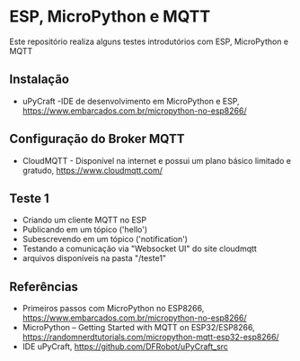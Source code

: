 # ESP, MicroPython e MQTT
Este repositório realiza alguns testes introdutórios com ESP, MicroPython e MQTT 

## Instalação 
* uPyCraft -IDE de desenvolvimento em MicroPython e ESP, https://www.embarcados.com.br/micropython-no-esp8266/

## Configuração do Broker MQTT 
* CloudMQTT - Disponível na internet e possui um plano básico limitado e gratudo, https://www.cloudmqtt.com/ 

## Teste 1
* Criando um cliente MQTT no ESP
* Publicando em um tópico ('hello') 
* Subescrevendo em um tópico ('notification') 
* Testando a comunicação via "Websocket UI" do site cloudmqtt
* arquivos disponíveis na pasta "/teste1" 


## Referências 
* Primeiros passos com MicroPython no ESP8266, https://www.embarcados.com.br/micropython-no-esp8266/
* MicroPython – Getting Started with MQTT on ESP32/ESP8266, https://randomnerdtutorials.com/micropython-mqtt-esp32-esp8266/ 
* IDE uPyCraft, https://github.com/DFRobot/uPyCraft_src
